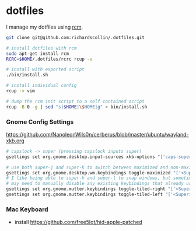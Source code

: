 # dotfiles

I manage my dotfiles using [rcm](http://thoughtbot.github.io/rcm/).

```bash
git clone git@github.com:richardscollin/.dotfiles.git

# install dotfiles with rcm
sudo apt-get install rcm
RCRC=$HOME/.dotfiles/rcrc rcup -v

# install with exported script
./bin/install.sh

# install individual config
rcup -v vim

# dump the rcm init script to a self contained script
rcup -B 0 -g | sed "s|$HOME|\$HOME|g" > bin/install.sh
```

### Gnome Config Settings

<https://github.com/NapoleonWils0n/cerberus/blob/master/ubuntu/wayland-xkb.org>

```bash
# capslock -> super (pressing capslock inputs super)
gsettings set org.gnome.desktop.input-sources xkb-options "['caps:super']"

# use both super-j and super-k to switch between maximized and non-maximized window
gsettings set org.gnome.desktop.wm.keybindings toggle-maximized "['<Super>k', '<Super>j']"
# I like being able to super-h and super-l to snap windows, but sometimes still like to be able to do super left/right
# may need to manually disable any existing keybindings that already use super-l and super-h
gsettings set org.gnome.mutter.keybindings toggle-tiled-right "['<Super>Right', '<Super>l']"
gsettings set org.gnome.mutter.keybindings toggle-tiled-left "['<Super>Left', '<Super>h']"

```

### Mac Keyboard

- install <https://github.com/free5lot/hid-apple-patched>
